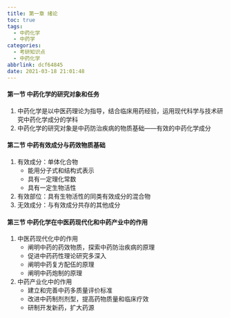 ```yaml
---
title: 第一章 绪论
toc: true
tags:
  - 中药化学
  - 中药学
categories:
  - 考研知识点
  - 中药化学
abbrlink: dcf64845
date: 2021-03-18 21:01:48
---
```


#### 第一节 中药化学的研究对象和任务

1. 中药化学是以中医药理论为指导，结合临床用药经验，运用现代科学与技术研究中药化学成分的学科
2. 中药化学的研究对象是中药防治疾病的物质基础——有效的中药化学成分

#### 第二节 中药有效成分与药效物质基础

<!--more-->

1. 有效成分：单体化合物
   + 能用分子式和结构式表示
   + 具有一定理化常数
   + 具有一定生物活性
2. 有效部位：具有生物活性的同类有效成分的混合物
3. 无效成分：与有效成分共存的其他成分

#### 第三节 中药化学在中医药现代化和中药产业中的作用

1. 中医药现代化中的作用
   + 阐明中药的药效物质，探索中药防治疾病的原理
   + 促进中药药性理论研究多深入
   + 阐明中药复方配伍的原理
   + 阐明中药炮制的原理
2. 中药产业化中的作用
   + 建立和完善中药多质量评价标准
   + 改进中药制剂剂型，提高药物质量和临床疗效
   + 研制开发新药，扩大药源